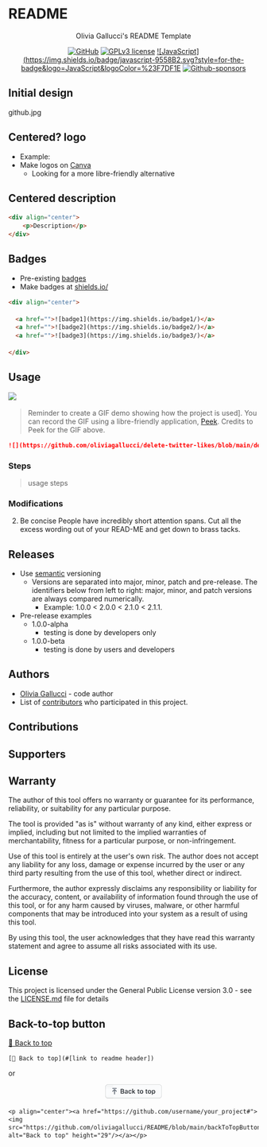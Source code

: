 # README   

<div align="center">
    <p>Olivia Gallucci's README Template</p>
</div>

<div align="center">

  <a href="">![GitHub](https://img.shields.io/badge/github-EA4AAA.svg?style=for-the-badge&logo=github&logoColor=white)</a>
  <a href="">![GPLv3 license](https://img.shields.io/badge/License-GPLv3-green.svg?style=for-the-badge)</a>
  <a href="">![JavaScript](https://img.shields.io/badge/javascript-9558B2.svg?style=for-the-badge&logo=JavaScript&logoColor=%23F7DF1E</a>
  <a href="">![Github-sponsors](https://img.shields.io/badge/sponsor-pink?style=for-the-badge&logo=GitHub-Sponsors&logoColor=#EA4AAA)</a>
    
</div>

## Initial design  
github.jpg

## Centered? logo 
* Example: 
* Make logos on [Canva](canva.com/)
  * Looking for a more libre-friendly alternative 

## Centered description  

```html
<div align="center">
    <p>Description</p>
</div>
```

## Badges 
* Pre-existing [badges](https://github.com/Ileriayo/markdown-badges)
* Make badges at [shields.io/](https://shields.io/)

```html
<div align="center">

  <a href="">![badge1](https://img.shields.io/badge1/)</a>
  <a href="">![badge2](https://img.shields.io/badge2/)</a>
  <a href="">![badge3](https://img.shields.io/badge3/)</a>

</div>
```

## Usage 
![](https://raw.githubusercontent.com/phw/peek/master/data/screenshots/peek-recording-itself.gif)

> Reminder to create a GIF demo showing how the project is used]. You can record the GIF using a libre-friendly application, [Peek](https://github.com/phw/peek). Credits to Peek for the GIF above. 

```markdown
![](https://github.com/oliviagallucci/delete-twitter-likes/blob/main/delete-twitter-likes-usage.gif)
```
### Steps
> usage steps 

### Modifications  
2. Be concise
People have incredibly short attention spans. Cut all the excess wording out of your READ-ME and get down to brass tacks.

## Releases 
* Use [semantic](https://semver.org/) versioning
  * Versions are separated into major, minor, patch and pre-release. The identifiers below from left to right: major, minor, and patch versions are always compared numerically.
    * Example: 1.0.0 < 2.0.0 < 2.1.0 < 2.1.1.
* Pre-release examples
  * 1.0.0-alpha 
    * testing is done by developers only
  * 1.0.0-beta
    * testing is done by users and developers 

## Authors 
* [Olivia Gallucci](https://github.com/oliviagallucci) - code author 
* List of [contributors](https://github.com/your_username/your_project/contributors) who participated in this project.

## Contributions 

## Supporters

## Warranty  
The author of this tool offers no warranty or guarantee for its performance, reliability, or suitability for any particular purpose.

The tool is provided "as is" without warranty of any kind, either express or implied, including but not limited to the implied warranties of merchantability, fitness for a particular purpose, or non-infringement.

Use of this tool is entirely at the user's own risk. The author does not accept any liability for any loss, damage or expense incurred by the user or any third party resulting from the use of this tool, whether direct or indirect.

Furthermore, the author expressly disclaims any responsibility or liability for the accuracy, content, or availability of information found through the use of this tool, or for any harm caused by viruses, malware, or other harmful components that may be introduced into your system as a result of using this tool.

By using this tool, the user acknowledges that they have read this warranty statement and agree to assume all risks associated with its use.

## License
This project is licensed under the General Public License version 3.0 - see the [LICENSE.md](LICENSE.md) file for details

## Back-to-top button
[🔼 Back to top](https://github.com/oliviagallucci/README#readme)

```
[🔼 Back to top](#[link to readme header])
```
or 
<p align="center"><a href="https://github.com/oliviagallucci/README#readme"><img src="https://github.com/oliviagallucci/README/blob/main/backToTopButtonTransparentBackground.png" alt="Back to top" height="29"/></a></p>

```
<p align="center"><a href="https://github.com/username/your_project#"><img src="https://github.com/oliviagallucci/README/blob/main/backToTopButtonTransparentBackground.png" alt="Back to top" height="29"/></a></p>
```

